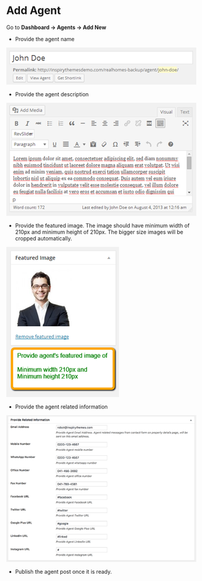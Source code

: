 # Add Agent

Go to **Dashboard → Agents → Add New**

- Provide the agent name

![Agent Name](images/add-content/add-agent-title.png)

- Provide the agent description

![Agent Description](images/add-content/agent-description.png)

-  Provide the featured image. The image should have minimum width of 210px and minimum height of 210px. The bigger size images will be cropped automatically. 

![Agent Picture](images/add-content/agent-featured-image.png)

- Provide the agent related information

![Agent Information](images/add-content/agent-information.png)

- Publish the agent post once it is ready.